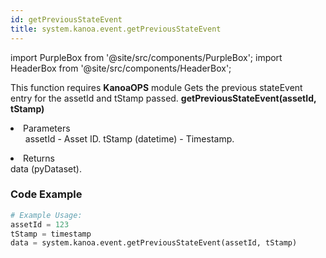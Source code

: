 ```yaml
---
id: getPreviousStateEvent
title: system.kanoa.event.getPreviousStateEvent
---
```


import PurpleBox from '@site/src/components/PurpleBox';
import HeaderBox from '@site/src/components/HeaderBox';

<PurpleBox>This function requires <b>KanoaOPS</b> module</PurpleBox>
<HeaderBox header="Description">
    Gets the previous stateEvent entry for the assetId and tStamp passed.
</HeaderBox>
<HeaderBox header="Syntax">
    <b>getPreviousStateEvent(assetId, tStamp)</b>
    <li>Parameters <br />
        <ul>
            assetId - Asset ID.
            tStamp (datetime) - Timestamp.
        </ul>
    </li>
    <li>Returns <br />
        data (pyDataset).
    </li>
</HeaderBox>

### Code Example

```python
# Example Usage:
assetId = 123
tStamp = timestamp
data = system.kanoa.event.getPreviousStateEvent(assetId, tStamp)


